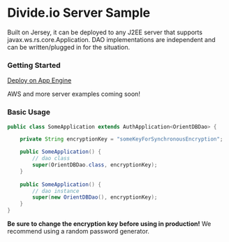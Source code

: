 Divide.io Server Sample
====================
Built on Jersey, it can be deployed to any J2EE server that supports javax.ws.rs.core.Application. DAO implementations are independent and can be written/plugged in for the situation.

### Getting Started
[Deploy on App Engine](https://github.com/HiddenStage/divide-docs/blob/master/getting-started/getting_started_app_engine.md)

AWS and more server examples coming soon!

### Basic Usage
```java
public class SomeApplication extends AuthApplication<OrientDBDao> {

    private String encryptionKey = "someKeyForSynchronousEncryption";

    public SomeApplication() {
    	// dao class
        super(OrientDBDao.class, encryptionKey);
    }
    
    public SomeApplication() {
        // dao instance
        super(new OrientDBDao(), encryptionKey);
    }
}
```
**Be sure to change the encryption key before using in production!** We recommend using a random password generator.
